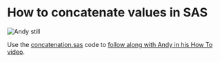 # How to concatenate values in SAS 

![Andy still](https://img.youtube.com/vi/wofLgDskv0E/0.jpg) 

Use the [concatenation.sas](./concatenation.sas) code to [follow along with Andy in his How To video](https://www.youtube.com/watch?v=wofLgDskv0E&list=PLVV6eZFA22QwrXd6nSDU18E6XgXSMOs87).

